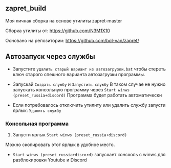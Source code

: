 ## zapret_build

Моя личная сборка на основе утилиты zapret-master

Сборка утилиты от: https://github.com/N3M1X10

Основано на репозитории: https://github.com/bol-van/zapret/


## Автозапуск через службы

- Запустите `удалить старый вариант из автозагрузки.bat` чтобы стереть ключ старого спешного варианта автозагрузки программы.

- Запускай `Создать службу` и `Запустить службу`
В таком случае не нужно запускать консольную программу через `Start winws (preset_russia+discord)`
Программа будет работать автоматически

- Если потребовалось отключить утилиту или удалить службу запусти ярлык: `Удалить службу`

### Консольная программа
1. Запусти ярлык `Start winws (preset_russia+discord)`

Можно скопировать этот ярлык в удобное место.


- `Start winws (preset_russia+discord)` запускает консколь с winws для разблокировки Youtube и Discord